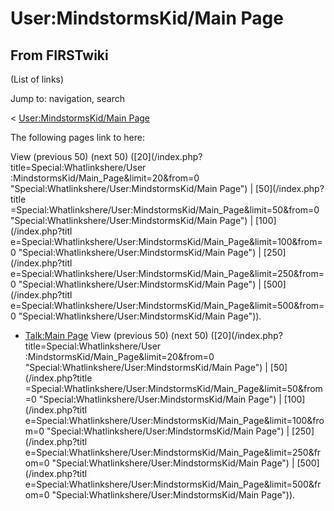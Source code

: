 # User:MindstormsKid/Main Page

## From FIRSTwiki

(List of links)

Jump to: navigation, search

< [User:MindstormsKid/Main Page](/index.php?title=User:MindstormsKid/Main_Page&redirect=no "User:MindstormsKid/Main Page")

The following pages link to here:

View (previous 50) (next 50) ([20](/index.php?title=Special:Whatlinkshere/User
:MindstormsKid/Main_Page&limit=20&from=0 "Special:Whatlinkshere/User:MindstormsKid/Main Page") | [50](/index.php?title
=Special:Whatlinkshere/User:MindstormsKid/Main_Page&limit=50&from=0 "Special:Whatlinkshere/User:MindstormsKid/Main Page") | [100](/index.php?titl
e=Special:Whatlinkshere/User:MindstormsKid/Main_Page&limit=100&from=0 "Special:Whatlinkshere/User:MindstormsKid/Main Page") | [250](/index.php?titl
e=Special:Whatlinkshere/User:MindstormsKid/Main_Page&limit=250&from=0 "Special:Whatlinkshere/User:MindstormsKid/Main Page") | [500](/index.php?titl
e=Special:Whatlinkshere/User:MindstormsKid/Main_Page&limit=500&from=0 "Special:Whatlinkshere/User:MindstormsKid/Main Page")).

- [Talk:Main Page](Talk:Main_Page "Talk:Main Page") View (previous 50) (next 50) ([20](/index.php?title=Special:Whatlinkshere/User
  :MindstormsKid/Main_Page&limit=20&from=0 "Special:Whatlinkshere/User:MindstormsKid/Main Page") | [50](/index.php?title
  =Special:Whatlinkshere/User:MindstormsKid/Main_Page&limit=50&from=0 "Special:Whatlinkshere/User:MindstormsKid/Main Page") | [100](/index.php?titl
  e=Special:Whatlinkshere/User:MindstormsKid/Main_Page&limit=100&from=0 "Special:Whatlinkshere/User:MindstormsKid/Main Page") | [250](/index.php?titl
  e=Special:Whatlinkshere/User:MindstormsKid/Main_Page&limit=250&from=0 "Special:Whatlinkshere/User:MindstormsKid/Main Page") | [500](/index.php?titl
  e=Special:Whatlinkshere/User:MindstormsKid/Main_Page&limit=500&from=0 "Special:Whatlinkshere/User:MindstormsKid/Main Page")).
